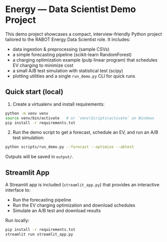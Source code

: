 #  Energy — Data Scientist Demo Project

This demo project showcases a compact, interview-friendly Python project tailored to the RABOT Energy Data Scientist role.
It includes:
- data ingestion & preprocessing (sample CSVs)
- a simple forecasting pipeline (scikit-learn RandomForest)
- a charging optimization example (pulp linear program) that schedules EV charging to minimize cost
- a small A/B test simulation with statistical test (scipy)
- plotting utilities and a single `run_demo.py` CLI for quick runs

## Quick start (local)
1. Create a virtualenv and install requirements:
```bash
python -m venv venv
source venv/bin/activate   # or `venv\Scripts\activate` on Windows
pip install -r requirements.txt
```

2. Run the demo script to get a forecast, schedule an EV, and run an A/B test simulation:
```bash
python scripts/run_demo.py --forecast --optimize --abtest
```

Outputs will be saved in `output/`.


## Streamlit App

A Streamlit app is included (`streamlit_app.py`) that provides an interactive interface to:
- Run the forecasting pipeline
- Run the EV charging optimization and download schedules
- Simulate an A/B test and download results

Run locally:
```bash
pip install -r requirements.txt
streamlit run streamlit_app.py
```
